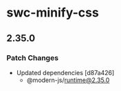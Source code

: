 # swc-minify-css

## 2.35.0

### Patch Changes

- Updated dependencies [d87a426]
  - @modern-js/runtime@2.35.0
